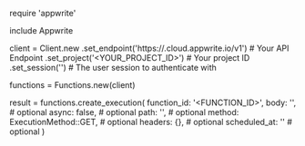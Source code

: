require 'appwrite'

include Appwrite

client = Client.new
    .set_endpoint('https://<REGION>.cloud.appwrite.io/v1') # Your API Endpoint
    .set_project('<YOUR_PROJECT_ID>') # Your project ID
    .set_session('') # The user session to authenticate with

functions = Functions.new(client)

result = functions.create_execution(
    function_id: '<FUNCTION_ID>',
    body: '<BODY>', # optional
    async: false, # optional
    path: '<PATH>', # optional
    method: ExecutionMethod::GET, # optional
    headers: {}, # optional
    scheduled_at: '' # optional
)
